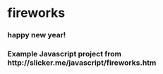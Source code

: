 # fireworks
<h3>happy new year!<h3>
Example Javascript project from http://slicker.me/javascript/fireworks.htm
